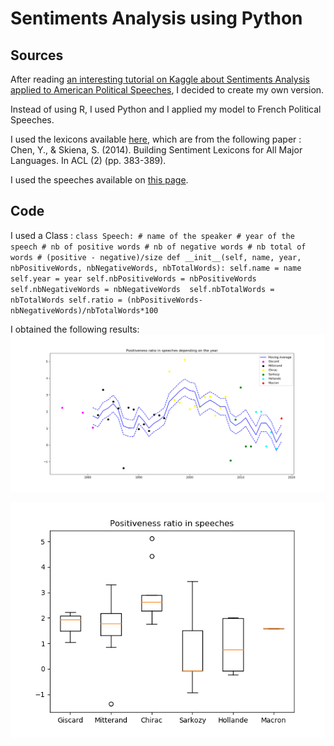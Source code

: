 # Sentiments Analysis using Python

## Sources
After reading [an interesting tutorial on Kaggle about Sentiments Analysis applied to American Political Speeches](http://blog.kaggle.com/2017/10/05/data-science-101-sentiment-analysis-in-r-tutorial/), I decided to create my own version.

Instead of using R, I used Python and I applied my model to French Political Speeches.

I used the lexicons available [here](https://www.kaggle.com/rtatman/sentiment-lexicons-for-81-languages), which are from the following paper : Chen, Y., & Skiena, S. (2014). Building Sentiment Lexicons for All Major Languages. In ACL (2) (pp. 383-389).

I used the speeches available on [this page](http://www.vie-publique.fr/discours/selection-discours/voeux-presidents-republique-depuis-1974-2.html).

## Code
I used a Class :
`class Speech:
	# name of the speaker
	# year of the speech
	# nb of positive words
	# nb of negative words
	# nb total of words
	# (positive - negative)/size
    def __init__(self, name, year, nbPositiveWords, nbNegativeWords, nbTotalWords):
        self.name = name
        self.year = year
        self.nbPositiveWords = nbPositiveWords 
        self.nbNegativeWords = nbNegativeWords 
        self.nbTotalWords = nbTotalWords
self.ratio = (nbPositiveWords-nbNegativeWords)/nbTotalWords*100`

I obtained the following results:
![Alt text](Positivness_ratio_among_time.png?raw=true "Title")

![Alt text](Positivness_Presidents.png?raw=true "Title")


